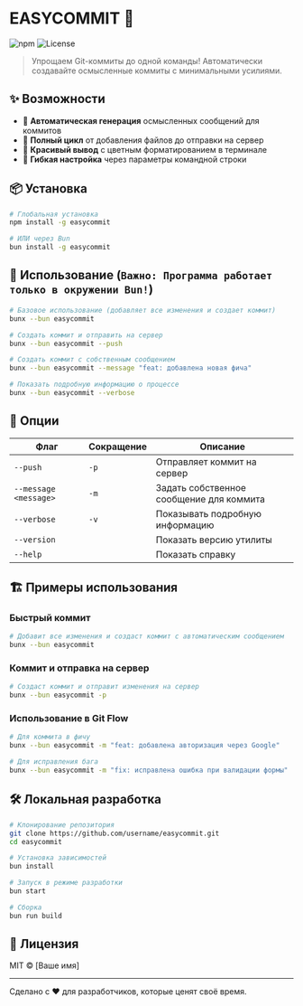 # EASYCOMMIT 🚀

![npm](https://img.shields.io/npm/v/@nntdgrss/easycommit)
![License](https://img.shields.io/npm/l/@nntdgrss/easycommit)

> Упрощаем Git-коммиты до одной команды! Автоматически создавайте осмысленные коммиты с минимальными усилиями.

## ✨ Возможности

- 🎲 **Автоматическая генерация** осмысленных сообщений для коммитов
- 🔄 **Полный цикл** от добавления файлов до отправки на сервер
- 🌈 **Красивый вывод** с цветным форматированием в терминале
- 🔧 **Гибкая настройка** через параметры командной строки

## 📦 Установка

```bash
# Глобальная установка
npm install -g easycommit

# ИЛИ через Bun
bun install -g easycommit
```

## 🚀 Использование (`Важно: Программа работает только в окружении Bun!`)

```bash
# Базовое использование (добавляет все изменения и создает коммит)
bunx --bun easycommit

# Создать коммит и отправить на сервер
bunx --bun easycommit --push

# Создать коммит с собственным сообщением
bunx --bun easycommit --message "feat: добавлена новая фича"

# Показать подробную информацию о процессе
bunx --bun easycommit --verbose
```

## 🔧 Опции

| Флаг                  | Сокращение | Описание                                 |
| --------------------- | ---------- | ---------------------------------------- |
| `--push`              | `-p`       | Отправляет коммит на сервер              |
| `--message <message>` | `-m`       | Задать собственное сообщение для коммита |
| `--verbose`           | `-v`       | Показывать подробную информацию          |
| `--version`           |            | Показать версию утилиты                  |
| `--help`              |            | Показать справку                         |

## 🏗️ Примеры использования

### Быстрый коммит

```bash
# Добавит все изменения и создаст коммит с автоматическим сообщением
bunx --bun easycommit
```

### Коммит и отправка на сервер

```bash
# Создаст коммит и отправит изменения на сервер
bunx --bun easycommit -p
```

### Использование в Git Flow

```bash
# Для коммита в фичу
bunx --bun easycommit -m "feat: добавлена авторизация через Google"

# Для исправления бага
bunx --bun easycommit -m "fix: исправлена ошибка при валидации формы"
```

## 🛠️ Локальная разработка

```bash
# Клонирование репозитория
git clone https://github.com/username/easycommit.git
cd easycommit

# Установка зависимостей
bun install

# Запуск в режиме разработки
bun start

# Сборка
bun run build
```

## 📝 Лицензия

MIT © [Ваше имя]

---

Сделано с ❤️ для разработчиков, которые ценят своё время.
